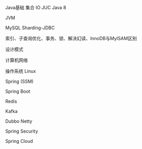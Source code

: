 Java基础 集合 IO JUC Java 8

JVM

MySQL Sharding-JDBC

​索引、子查询优化、事务、锁、解决幻读、InnoDB与MyISAM区别

设计模式

计算机网络

操作系统 Linux

Spring (SSM)

Spring Boot

Redis

Kafka



Dubbo Netty

Spring Security

Spring Cloud

